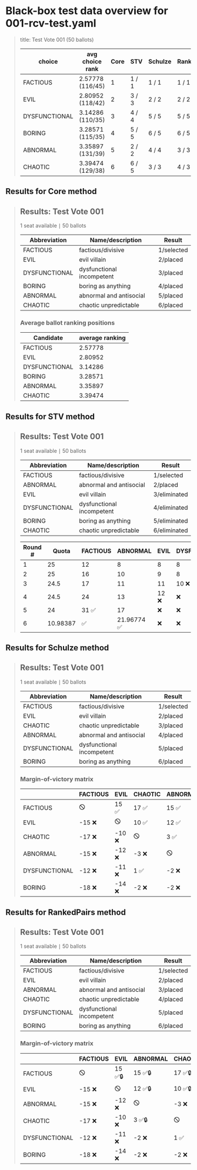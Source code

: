 # Black-box test data overview for 001-rcv-test.yaml

<blockquote>
title: Test Vote 001 (50 ballots)
<table>
<thead>
<tr>
<th>choice</th>
<th>avg choice rank</th>
<th>Core</th>
<th>STV</th>
<th>Schulze</th>
<th>RankedPairs</th>
<th>Copeland</th>
</tr>
</thead>
<tbody>
<tr>
<td>FACTIOUS</td>
<td>2.57778 (116/45)</td>
<td>1</td>
<td>1 / 1</td>
<td>1 / 1</td>
<td>1 / 1</td>
<td>1 (5)</td>
</tr>
<tr>
<td>EVIL</td>
<td>2.80952 (118/42)</td>
<td>2</td>
<td>3 / 3</td>
<td>2 / 2</td>
<td>2 / 2</td>
<td>2 (4)</td>
</tr>
<tr>
<td>DYSFUNCTIONAL</td>
<td>3.14286 (110/35)</td>
<td>3</td>
<td>4 / 4</td>
<td>5 / 5</td>
<td>5 / 5</td>
<td>5 (1)</td>
</tr>
<tr>
<td>BORING</td>
<td>3.28571 (115/35)</td>
<td>4</td>
<td>5 / 5</td>
<td>6 / 5</td>
<td>6 / 5</td>
<td>6 (0)</td>
</tr>
<tr>
<td>ABNORMAL</td>
<td>3.35897 (131/39)</td>
<td>5</td>
<td>2 / 2</td>
<td>4 / 4</td>
<td>3 / 3</td>
<td>3 (2)</td>
</tr>
<tr>
<td>CHAOTIC</td>
<td>3.39474 (129/38)</td>
<td>6</td>
<td>6 / 5</td>
<td>3 / 3</td>
<td>4 / 3</td>
<td>3 (2)</td>
</tr>
</tbody>
</table>


</blockquote>

## Results for Core method
<blockquote>
<div id="prefvote">
<h2>Results: Test Vote 001</h2>
<p>1 seat available &VerticalBar; 50 ballots</p>
<table>
<thead>
<tr>
<th>Abbreviation</th>
<th>Name/description</th>
<th>Result</th>
</tr>
</thead>
<tbody>
<tr>
<td>FACTIOUS</td>
<td>factious/divisive</td>
<td>1/selected</td>
</tr>
<tr>
<td>EVIL</td>
<td>evil villain</td>
<td>2/placed</td>
</tr>
<tr>
<td>DYSFUNCTIONAL</td>
<td>dysfunctional incompetent</td>
<td>3/placed</td>
</tr>
<tr>
<td>BORING</td>
<td>boring as anything</td>
<td>4/placed</td>
</tr>
<tr>
<td>ABNORMAL</td>
<td>abnormal and antisocial</td>
<td>5/placed</td>
</tr>
<tr>
<td>CHAOTIC</td>
<td>chaotic unpredictable</td>
<td>6/placed</td>
</tr>
</tbody>
</table>
<h3>Average ballot ranking positions</h3>
<table>
<thead>
<tr>
<th>Candidate</th>
<th>average ranking</th>
</tr>
</thead>
<tbody>
<tr>
<td>FACTIOUS</td>
<td>2.57778</td>
</tr>
<tr>
<td>EVIL</td>
<td>2.80952</td>
</tr>
<tr>
<td>DYSFUNCTIONAL</td>
<td>3.14286</td>
</tr>
<tr>
<td>BORING</td>
<td>3.28571</td>
</tr>
<tr>
<td>ABNORMAL</td>
<td>3.35897</td>
</tr>
<tr>
<td>CHAOTIC</td>
<td>3.39474</td>
</tr>
</tbody>
</table>
</div>

</blockquote>

## Results for STV method
<blockquote>
<div id="prefvote">
<h2>Results: Test Vote 001</h2>
<p>1 seat available &VerticalBar; 50 ballots</p>
<table>
<thead>
<tr>
<th>Abbreviation</th>
<th>Name/description</th>
<th>Result</th>
</tr>
</thead>
<tbody>
<tr>
<td>FACTIOUS</td>
<td>factious/divisive</td>
<td>1/selected</td>
</tr>
<tr>
<td>ABNORMAL</td>
<td>abnormal and antisocial</td>
<td>2/placed</td>
</tr>
<tr>
<td>EVIL</td>
<td>evil villain</td>
<td>3/eliminated</td>
</tr>
<tr>
<td>DYSFUNCTIONAL</td>
<td>dysfunctional incompetent</td>
<td>4/eliminated</td>
</tr>
<tr>
<td>BORING</td>
<td>boring as anything</td>
<td>5/eliminated</td>
</tr>
<tr>
<td>CHAOTIC</td>
<td>chaotic unpredictable</td>
<td>6/eliminated</td>
</tr>
</tbody>
</table>
<table>
<thead>
<tr>
<th>Round #</th>
<th>Quota</th>
<th>FACTIOUS</th>
<th>ABNORMAL</th>
<th>EVIL</th>
<th>DYSFUNCTIONAL</th>
<th>BORING</th>
<th>CHAOTIC</th>
</tr>
</thead>
<tbody>
<tr>
<td>1</td>
<td>25</td>
<td>12</td>
<td>8</td>
<td>8</td>
<td>8</td>
<td>7</td>
<td>7 ❌</td>
</tr>
<tr>
<td>2</td>
<td>25</td>
<td>16</td>
<td>10</td>
<td>9</td>
<td>8</td>
<td>7 ❌</td>
<td>❌</td>
</tr>
<tr>
<td>3</td>
<td>24.5</td>
<td>17</td>
<td>11</td>
<td>11</td>
<td>10 ❌</td>
<td>❌</td>
<td>❌</td>
</tr>
<tr>
<td>4</td>
<td>24.5</td>
<td>24</td>
<td>13</td>
<td>12 ❌</td>
<td>❌</td>
<td>❌</td>
<td>❌</td>
</tr>
<tr>
<td>5</td>
<td>24</td>
<td>31 ✅</td>
<td>17</td>
<td>❌</td>
<td>❌</td>
<td>❌</td>
<td>❌</td>
</tr>
<tr>
<td>6</td>
<td>10.98387</td>
<td>✅</td>
<td>21.96774 ✅</td>
<td>❌</td>
<td>❌</td>
<td>❌</td>
<td>❌</td>
</tr>
</tbody>
</table>
</div>

</blockquote>

## Results for Schulze method
<blockquote>
<div id="prefvote">
<h2>Results: Test Vote 001</h2>
<p>1 seat available &VerticalBar; 50 ballots</p>
<table>
<thead>
<tr>
<th>Abbreviation</th>
<th>Name/description</th>
<th>Result</th>
</tr>
</thead>
<tbody>
<tr>
<td>FACTIOUS</td>
<td>factious/divisive</td>
<td>1/selected</td>
</tr>
<tr>
<td>EVIL</td>
<td>evil villain</td>
<td>2/placed</td>
</tr>
<tr>
<td>CHAOTIC</td>
<td>chaotic unpredictable</td>
<td>3/placed</td>
</tr>
<tr>
<td>ABNORMAL</td>
<td>abnormal and antisocial</td>
<td>4/placed</td>
</tr>
<tr>
<td>DYSFUNCTIONAL</td>
<td>dysfunctional incompetent</td>
<td>5/placed</td>
</tr>
<tr>
<td>BORING</td>
<td>boring as anything</td>
<td>6/placed</td>
</tr>
</tbody>
</table>
<h3>Margin-of-victory matrix</h3>
<table>
<thead>
<tr>
<th></th>
<th>FACTIOUS</th>
<th>EVIL</th>
<th>CHAOTIC</th>
<th>ABNORMAL</th>
<th>DYSFUNCTIONAL</th>
<th>BORING</th>
</tr>
</thead>
<tbody>
<tr>
<td>FACTIOUS</td>
<td>🛇</td>
<td>15 ✅</td>
<td>17 ✅</td>
<td>15 ✅</td>
<td>12 ✅</td>
<td>18 ✅</td>
</tr>
<tr>
<td>EVIL</td>
<td>-15 ❌</td>
<td>🛇</td>
<td>10 ✅</td>
<td>12 ✅</td>
<td>11 ✅</td>
<td>14 ✅</td>
</tr>
<tr>
<td>CHAOTIC</td>
<td>-17 ❌</td>
<td>-10 ❌</td>
<td>🛇</td>
<td>3 ✅</td>
<td>-1 ❌</td>
<td>2 ✅</td>
</tr>
<tr>
<td>ABNORMAL</td>
<td>-15 ❌</td>
<td>-12 ❌</td>
<td>-3 ❌</td>
<td>🛇</td>
<td>2 ✅</td>
<td>2 ✅</td>
</tr>
<tr>
<td>DYSFUNCTIONAL</td>
<td>-12 ❌</td>
<td>-11 ❌</td>
<td>1 ✅</td>
<td>-2 ❌</td>
<td>🛇</td>
<td>0 🔵</td>
</tr>
<tr>
<td>BORING</td>
<td>-18 ❌</td>
<td>-14 ❌</td>
<td>-2 ❌</td>
<td>-2 ❌</td>
<td>0 🔵</td>
<td>🛇</td>
</tr>
</tbody>
</table>
</div>

</blockquote>

## Results for RankedPairs method
<blockquote>
<div id="prefvote">
<h2>Results: Test Vote 001</h2>
<p>1 seat available &VerticalBar; 50 ballots</p>
<table>
<thead>
<tr>
<th>Abbreviation</th>
<th>Name/description</th>
<th>Result</th>
</tr>
</thead>
<tbody>
<tr>
<td>FACTIOUS</td>
<td>factious/divisive</td>
<td>1/selected</td>
</tr>
<tr>
<td>EVIL</td>
<td>evil villain</td>
<td>2/placed</td>
</tr>
<tr>
<td>ABNORMAL</td>
<td>abnormal and antisocial</td>
<td>3/placed</td>
</tr>
<tr>
<td>CHAOTIC</td>
<td>chaotic unpredictable</td>
<td>4/placed</td>
</tr>
<tr>
<td>DYSFUNCTIONAL</td>
<td>dysfunctional incompetent</td>
<td>5/placed</td>
</tr>
<tr>
<td>BORING</td>
<td>boring as anything</td>
<td>6/placed</td>
</tr>
</tbody>
</table>
<h3>Margin-of-victory matrix</h3>
<table>
<thead>
<tr>
<th></th>
<th>FACTIOUS</th>
<th>EVIL</th>
<th>ABNORMAL</th>
<th>CHAOTIC</th>
<th>DYSFUNCTIONAL</th>
<th>BORING</th>
</tr>
</thead>
<tbody>
<tr>
<td>FACTIOUS</td>
<td>🛇</td>
<td>15 ✅🔒</td>
<td>15 ✅🔒</td>
<td>17 ✅🔒</td>
<td>12 ✅🔒</td>
<td>18 ✅🔒</td>
</tr>
<tr>
<td>EVIL</td>
<td>-15 ❌</td>
<td>🛇</td>
<td>12 ✅🔒</td>
<td>10 ✅🔒</td>
<td>11 ✅🔒</td>
<td>14 ✅🔒</td>
</tr>
<tr>
<td>ABNORMAL</td>
<td>-15 ❌</td>
<td>-12 ❌</td>
<td>🛇</td>
<td>-3 ❌</td>
<td>2 ✅🔒</td>
<td>2 ✅🔒</td>
</tr>
<tr>
<td>CHAOTIC</td>
<td>-17 ❌</td>
<td>-10 ❌</td>
<td>3 ✅🔒</td>
<td>🛇</td>
<td>-1 ❌</td>
<td>2 ✅🔒</td>
</tr>
<tr>
<td>DYSFUNCTIONAL</td>
<td>-12 ❌</td>
<td>-11 ❌</td>
<td>-2 ❌</td>
<td>1 ✅</td>
<td>🛇</td>
<td>0 🔵</td>
</tr>
<tr>
<td>BORING</td>
<td>-18 ❌</td>
<td>-14 ❌</td>
<td>-2 ❌</td>
<td>-2 ❌</td>
<td>0 🔵</td>
<td>🛇</td>
</tr>
</tbody>
</table>
</div>

</blockquote>

